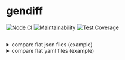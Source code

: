 # gendiff

[![Node CI](https://github.com/dpetruk/frontend-project-lvl2/workflows/Node.js%20CI/badge.svg)](https://github.com/dpetruk/frontend-project-lvl2/actions)
[![Maintainability](https://api.codeclimate.com/v1/badges/a99a88d28ad37a79dbf6/maintainability)](https://codeclimate.com/github/dpetruk/frontend-project-lvl2)
[![Test Coverage](https://api.codeclimate.com/v1/badges/7066cc753129c0f62eac/test_coverage)](https://codeclimate.com/github/dpetruk/frontend-project-lvl2/test_coverage)

##
<details>
  <summary>compare flat json files (example)</summary>

  ![](/docs/asciinema_compare_json_flat.gif)

  [Watch this recording at asciinema](https://asciinema.org/a/353328)


</details>
<details>
  <summary>compare flat yaml files (example)</summary>

  ![](/docs/asciinema_compare_yaml_flat.gif)

  [Watch this recording at asciinema](https://asciinema.org/a/353530)


</details>
